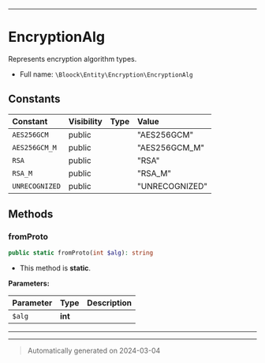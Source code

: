 ***

# EncryptionAlg

Represents encryption algorithm types.



* Full name: `\Bloock\Entity\Encryption\EncryptionAlg`


## Constants

| Constant | Visibility | Type | Value |
|:---------|:-----------|:-----|:------|
|`AES256GCM`|public| |&quot;AES256GCM&quot;|
|`AES256GCM_M`|public| |&quot;AES256GCM_M&quot;|
|`RSA`|public| |&quot;RSA&quot;|
|`RSA_M`|public| |&quot;RSA_M&quot;|
|`UNRECOGNIZED`|public| |&quot;UNRECOGNIZED&quot;|


## Methods


### fromProto



```php
public static fromProto(int $alg): string
```



* This method is **static**.




**Parameters:**

| Parameter | Type | Description |
|-----------|------|-------------|
| `$alg` | **int** |  |





***


***
> Automatically generated on 2024-03-04
